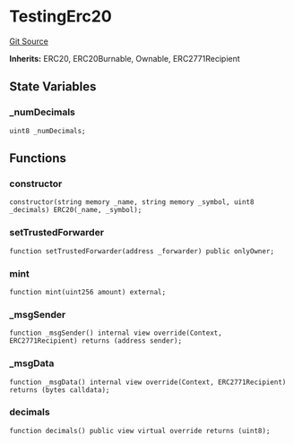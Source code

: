 # TestingErc20
[Git Source](https://github.com/bob-collective/bob/blob/9dd94230dd2abcab7dfb659e986743be10093c68/src/TestingErc20.sol)

**Inherits:**
ERC20, ERC20Burnable, Ownable, ERC2771Recipient


## State Variables
### _numDecimals

```solidity
uint8 _numDecimals;
```


## Functions
### constructor


```solidity
constructor(string memory _name, string memory _symbol, uint8 _decimals) ERC20(_name, _symbol);
```

### setTrustedForwarder


```solidity
function setTrustedForwarder(address _forwarder) public onlyOwner;
```

### mint


```solidity
function mint(uint256 amount) external;
```

### _msgSender


```solidity
function _msgSender() internal view override(Context, ERC2771Recipient) returns (address sender);
```

### _msgData


```solidity
function _msgData() internal view override(Context, ERC2771Recipient) returns (bytes calldata);
```

### decimals


```solidity
function decimals() public view virtual override returns (uint8);
```

